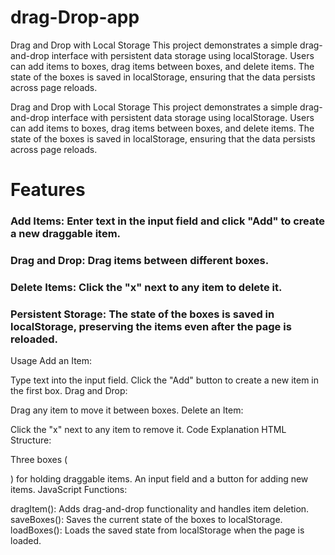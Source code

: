 # drag-Drop-app
Drag and Drop with Local Storage This project demonstrates a simple drag-and-drop interface with persistent data storage using localStorage. Users can add items to boxes, drag items between boxes, and delete items. The state of the boxes is saved in localStorage, ensuring that the data persists across page reloads.


Drag and Drop with Local Storage
This project demonstrates a simple drag-and-drop interface with persistent data storage using localStorage. Users can add items to boxes, drag items between boxes, and delete items. The state of the boxes is saved in localStorage, ensuring that the data persists across page reloads.

# Features
### Add Items: Enter text in the input field and click "Add" to create a new draggable item.
### Drag and Drop: Drag items between different boxes.
###  Delete Items: Click the "x" next to any item to delete it.
###  Persistent Storage: The state of the boxes is saved in localStorage, preserving the items even after the page is reloaded.
Usage
Add an Item:

Type text into the input field.
Click the "Add" button to create a new item in the first box.
Drag and Drop:

Drag any item to move it between boxes.
Delete an Item:

Click the "x" next to any item to remove it.
Code Explanation
HTML Structure:

Three boxes (<div class="box">) for holding draggable items.
An input field and a button for adding new items.
JavaScript Functions:

dragItem(): Adds drag-and-drop functionality and handles item deletion.
saveBoxes(): Saves the current state of the boxes to localStorage.
loadBoxes(): Loads the saved state from localStorage when the page is loaded.
